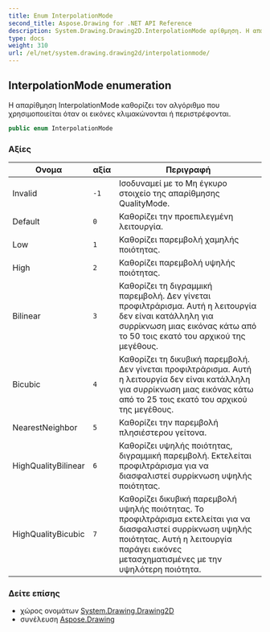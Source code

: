 ```yaml
---
title: Enum InterpolationMode
second_title: Aspose.Drawing for .NET API Reference
description: System.Drawing.Drawing2D.InterpolationMode αρίθμηση. Η απαρίθμηση InterpolationMode καθορίζει τον αλγόριθμο που χρησιμοποιείται όταν οι εικόνες κλιμακώνονται ή περιστρέφονται.
type: docs
weight: 310
url: /el/net/system.drawing.drawing2d/interpolationmode/
---
```

## InterpolationMode enumeration

Η απαρίθμηση InterpolationMode καθορίζει τον αλγόριθμο που χρησιμοποιείται όταν οι εικόνες κλιμακώνονται ή περιστρέφονται.

```csharp
public enum InterpolationMode
```

### Αξίες

| Ονομα | αξία | Περιγραφή |
| --- | --- | --- |
| Invalid | `-1` | Ισοδυναμεί με το Μη έγκυρο στοιχείο της απαρίθμησης QualityMode. |
| Default | `0` | Καθορίζει την προεπιλεγμένη λειτουργία. |
| Low | `1` | Καθορίζει παρεμβολή χαμηλής ποιότητας. |
| High | `2` | Καθορίζει παρεμβολή υψηλής ποιότητας. |
| Bilinear | `3` | Καθορίζει τη διγραμμική παρεμβολή. Δεν γίνεται προφιλτράρισμα. Αυτή η λειτουργία δεν είναι κατάλληλη για συρρίκνωση μιας εικόνας κάτω από το 50 τοις εκατό του αρχικού της μεγέθους. |
| Bicubic | `4` | Καθορίζει τη δικυβική παρεμβολή. Δεν γίνεται προφιλτράρισμα. Αυτή η λειτουργία δεν είναι κατάλληλη για συρρίκνωση μιας εικόνας κάτω από το 25 τοις εκατό του αρχικού της μεγέθους. |
| NearestNeighbor | `5` | Καθορίζει την παρεμβολή πλησιέστερου γείτονα. |
| HighQualityBilinear | `6` | Καθορίζει υψηλής ποιότητας, διγραμμική παρεμβολή. Εκτελείται προφιλτράρισμα για να διασφαλιστεί συρρίκνωση υψηλής ποιότητας. |
| HighQualityBicubic | `7` | Καθορίζει δικυβική παρεμβολή υψηλής ποιότητας. Το προφιλτράρισμα εκτελείται για να διασφαλιστεί συρρίκνωση υψηλής ποιότητας. Αυτή η λειτουργία παράγει εικόνες μετασχηματισμένες με την υψηλότερη ποιότητα. |

### Δείτε επίσης

* χώρος ονομάτων [System.Drawing.Drawing2D](../../system.drawing.drawing2d/)
* συνέλευση [Aspose.Drawing](../../)


